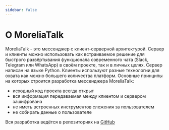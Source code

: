 ```yaml
---
sidebar: false
---
```


# О MoreliaTalk
MoreliaTalk - это мессенджер с клиент-серверной архитектурой.
Сервер и клиенты можно использовать как встраиваемое решение для быстрого развёртывания функционала
современного чата (Slack, Telegram или WhatsApp) в своём проекте, так и в личных целях.
Сервер написан на языке Python. Клиенты используют разные технологии для охвата как можно
большего количества платформ.
Основные принципы на которых строится разработка мессенджера MoreliaTalk:
- исходный код проекта всегда открыт
- вся информация передаваемая между клиентом и сервером зашифрована
- не иметь встроенных инструментов слежения за пользователем
- не собирать данные о пользователе

Вся разработка ведётся в репозиториях на [GitHub](https://github.com/MoreliaTalk)
